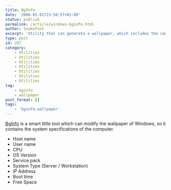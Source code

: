 ```yaml
---
title: BgInfo
date: '2006-01-01T23:58:57+01:00'
status: publish
permalink: /article/windows-bginfo.html
author: Snakefoot
excerpt: 'Utility that can generate a wallpaper, which includes the computer system details.'
type: post
id: 297
category:
    - Utilities
    - Utilities
    - Utilities
    - Utilities
    - Utilities
    - Utilities
    - Utilities
tag:
    - bginfo
    - wallpaper
post_format: []
tags:
    - 'bginfo,wallpaper'
---
```

[BgInfo](http://technet.microsoft.com/en-us/sysinternals/bb897557.aspx) is a smart little tool which can modify the wallpaper of Windows, so it contains the system specifications of the computer.  
- Host name
- User name
- CPU
- OS Version
- Service pack
- System Type (Server / Workstation)
- IP Address
- Boot time
- Free Space